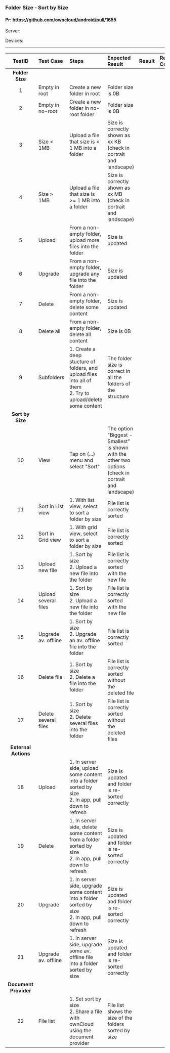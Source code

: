 ### Folder Size - Sort by Size

#### Pr: https://github.com/owncloud/android/pull/1655 

Server:

Devices:


---

 
| TestID | Test Case | Steps | Expected Result | Result | Related Comment |
| :----: | :-------- | :---- | :-------------- | :----: | :-------------- |
|**Folder Size**||||||
| 1 | Empty in root | Create a new folder in root | Folder size is 0B |  |  |
| 2 | Empty in no-root | Create a new folder in no-root folder | Folder size is 0B |  |  |
| 3 | Size < 1MB | Upload a file that size is < 1 MB into a folder | Size is correctly shown as xx KB (check in portrait and landscape) |  |  |
| 4 | Size > 1MB | Upload a file that size is >= 1 MB into a folder | Size is correctly shown as xx MB (check in portrait and landscape) |  |  |
| 5 | Upload | From a non-empty folder, upload more files into the folder | Size is updated |  |  |
| 6 | Upgrade | From a non-empty folder, upgrade any file into the folder | Size is updated |  |  |
| 7 | Delete | From a non-empty folder, delete some content | Size is updated |  |  |
| 8 | Delete all | From a non-empty folder, delete all content | Size is 0B |  |  |
| 9 | Subfolders | 1. Create a deep stucture of folders, and upload files into all of them <br>2. Try to upload/delete some content| The folder size is correct in all the folders of the structure |  |  |
|**Sort by Size**||||||
| 10 | View | Tap on (...) menu and select "Sort" | The option "Biggest - Smallest" is shown with the other two options (check in portrait and landscape) |  |  |
| 11 | Sort in List view | 1. With list view, select to sort a folder by size | File list is correctly sorted |  |  |
| 12 | Sort in Grid view | 1. With grid view, select to sort a folder by size | File list is correctly sorted |  |  |
| 13 | Upload new file | 1. Sort by size<br>2. Upload a new file into the folder | File list is correctly sorted with the new file|  |  |
| 14 | Upload several files | 1. Sort by size<br>2. Upload a new file into the folder | File list is correctly sorted with the new file|  |  |
| 15 | Upgrade av. offline | 1. Sort by size<br>2. Upgrade an av. offline file into the folder | File list is correctly sorted |  |  |
| 16 | Delete file | 1. Sort by size<br>2. Delete a file into the folder | File list is correctly sorted without the deleted file|  |  |
| 17 | Delete several files | 1. Sort by size<br>2. Delete several files into the folder | File list is correctly sorted without the deleted files|  |  |
|**External Actions**||||||
| 18 | Upload | 1. In server side, upload some content into a folder sorted by size<br>2. In app, pull down to refresh | Size is updated and folder is re-sorted correctly |  |  |
| 19 | Delete | 1. In server side, delete some content from a folder sorted by size<br>2. In app, pull down to refresh | Size is updated and folder is re-sorted correctly|  |  |
| 20 | Upgrade | 1. In server side, upgrade some content into a folder sorted by size<br>2. In app, pull down to refresh | Size is updated and folder is re-sorted correctly|  |  |
| 21 | Upgrade av. offline | 1. In server side, upgrade some av. offline file into a folder sorted by size | Size is updated and folder is re-sorted correctly|  |  |
|**Document Provider**||||||
| 22 | File list | 1. Set sort by size<br>2. Share a file with ownCloud using the document provider | File list shows the size of the folders sorted by size|  |  |